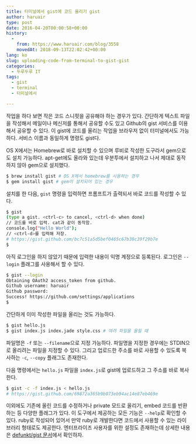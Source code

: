 ```yaml
---
title: 터미널에서 gist에 코드 올리기 gist
author: haruair
type: post
date: 2016-04-20T00:00:58+00:00
history:
  - 
    from: https://www.haruair.com/blog/3558
    movedAt: 2018-09-13T22:02:42+00:00
lang: ko
slug: uploading-code-from-terminal-to-gist-gist
categories:
  - 두루두루 IT
tags:
  - gist
  - terminal
  - 터미널에서

---
```

작업을 하다 보면 작은 코드 스니핏을 공유해야 하는 경우가 있다. 간단하게 텍스트 파일을 작성해서 메일이나 메신저를 통해서 공유할 수도 있고 Github의 gist 서비스를 이용해서 공유할 수 있다. 이 gist에 코드를 올리는 작업을 브라우저 없이 터미널에서도 가능하다. 서비스 이름과 동일하게 명령도 gist다.

OS X에서는 Homebrew로 바로 설치할 수 있으며 루비로 작성한 도구라서 gem으로도 설치 가능하다. apt-get에도 올라와 있는데 우분투에서 설치하고 나서 제대로 동작하지 않아 gem으로 설치했다.

```bash
$ brew install gist # OS X에서 homebrew를 사용하는 경우
$ gem install gist # gem이 설치되어 있는 경우
```

설치를 한 다음, `gist` 명령을 입력하면 프롬프트가 출력되서 바로 코드를 작성할 수 있다.

```bash
$ gist
(type a gist. <ctrl-c> to cancel, <ctrl-d> when done)
// 코드를 바로 입력. cat과 같이 동작함.
console.log("Hello World");
// <ctrl-d>를 입력해 저장.
# https://gist.github.com/bc7c51a5d5bef0465c67b38c39f29b7e
$
```

아직 로그인을 하지 않았기 때문에 입력한 내용이 익명 계정으로 등록된다. 로그인은 `--login` 플래그를 사용해서 할 수 있다.

```bash
$ gist --login
Obtaining OAuth2 access_token from github.
Github username: haruair
Github password:
Success! https://github.com/settings/applications
$
```

간단하게 이미 작성한 파일을 올리는 것도 가능하다.

```bash
$ gist hello.js
$ gist index.js index.jade style.css # 여러 파일을 올릴 때
```

파일명은 `-f` 또는 `--filename`으로 지정 가능하다. 파일명을 지정한 경우에는 STDIN으로 올리려는 파일을 지정할 수 있다. 그리고 업로드한 주소를 바로 사용할 수 있도록 복사하는 `-c`, `--copy` 플래그도 존재한다.

다음 명령에서는 `hello.js` 파일을 `index.js`로 gist에 업로드하고 그 주소를 바로 복사한다.

```bash
$ gist -c -f index.js < hello.js
# https://gist.github.com/69872a365b9b073eb94ac14e87eb469e
```

이외에도 기존에 올린 코드를 수정하거나 private 모드로 올리기, embed 코드를 반환하는 등 다양한 플래그가 있다. 이 도구에서 제공하는 모든 기능은 `--help`로 확인할 수 있다. ruby로 작성되어 있어서 만약 ruby로 개발한다면 코드에서 사용할 수 있는 라이브러리 형태로도 제공한다. 엔터프라이즈 사용자를 위한 설정도 존재하는데 상세한 내용은 [defunkt/gist 문서][1]에서 확인하자.

 [1]: https://github.com/defunkt/gist